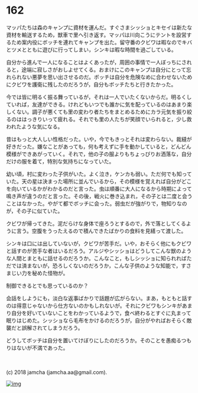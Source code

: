 # 162

マッパたちは森のキャンプに資材を運んだ。すぐさまシッショとキセイは新たな資材を輸送するため，獣車で里へ引き返す。マッパは川向こうにテントを設営するため案内役にボッチを連れてキャンプを出た。留守番のクビワは暇なのでキバとツメとともに遊びに行ってしまい，シンキは暇な時間を過ごしている。  

自分から進んで一人になることはよくあったが，周囲の事情で一人ぼっちにされると，途端に寂しさがおしよせてくる。おまけにこのキャンプは自分にとって忘れられない悪夢を思い出させるのだ。ボッチは自分を危険なめに合わせないためにクビワを護衛に残したのだろうが，自分もボッチたちと行きたかった。  

今では皆に明るく振る舞っているが，それは一人でいたくないからだ。明るくしていれば，友達ができる。けれどもいつでも誰かに気を配っているのはあまり楽しくない。調子が悪くても里の変わり者たちをまとめるためにカラ元気を振り絞るのははっきりいって疲れる。それでも里の人たちが笑顔でいられると，少し救われたような気になる。  

昔はもっと大人しい性格だった。いや，今でもきっとそれは変わらない。裁縫が好きだった。嫌なことがあっても，何も考えずに手を動かしていると，どんどん模様ができあがっていく。それで，他の子の服よりもちょっぴりお洒落な，自分だけの服を着て，特別な気持ちになっていた。  

幼い頃，村に変わった子供がいた。よく泣き，ケンカも弱い。ただ何でも知っていた。天の星は決まった場所に並んでいるから，その模様を覚えれば自分がどこを向いているかがわかるのだと言った。虫は順番に大人になるから時期によって鳴き声が違うのだと言った。その後，戦火に巻き込まれ，その子とは二度と会うことはなかった。やがて都でボッチに会った。弱虫だが強がりで，物知りなのが，その子に似ていた。  

クビワが帰ってきた。泥だらけな身体で座ろうとするので，外で落としてくるように言う。空腹をうったえるので積んできたばかりの食料を見繕って渡した。  

シンキは口には出していないが，クビワが苦手だ。いや，おそらく他にもクビワと話すのが苦手な者はいるだろう。アルジやシッショはどうしてこんな獣のような人間とまともに話せるのだろうか。こんなこと，もしシッショに知られればただでは済まないが，恐ろしくないのだろうか，こんな子供のような知能で，すさまじい力を秘めた怪物が。  

制御できるとでも思っているのか？  

会話をしようにも，淡白な返事ばかりで話題が広がらない。まあ，もともと話すのは得意じゃないから仕方ないのかもしれないが。それにクビワもシンキがあまり自分を好いていないことをわかっているようで，食べ終わるとすぐに丸まって眠りはじめた。シッショなら毛布をかけるのだろうが，自分がやればおそらく敵襲だと誤解されてしまうだろう。  

どうしてボッチは自分を置いてけぼりにしたのだろうか。そのことを愚痴るつもりはないが不満であった。  

<br>  
<br>  
(c) 2018 jamcha (jamcha.aa@gmail.com).  

[![img](http://i.creativecommons.org/l/by-nc-sa/4.0/88x31.png)](http://creativecommons.org/licenses/by-nc-sa/4.0/deed)